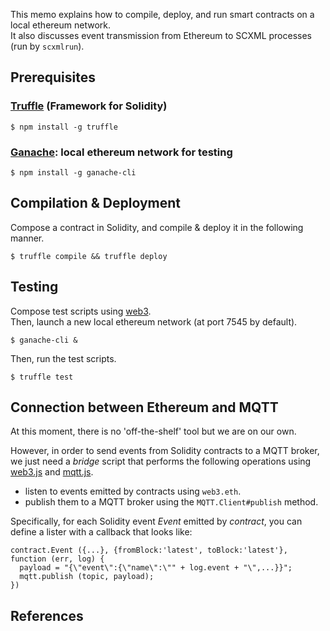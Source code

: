 This memo explains how to compile, deploy, and run smart contracts on a local ethereum network.  
It also discusses event transmission from Ethereum to SCXML processes (run by `scxmlrun`).

## Prerequisites

### [Truffle](https://truffleframework.com/) (Framework for Solidity)

```
$ npm install -g truffle
```

### [Ganache](https://truffleframework.com/ganache): local ethereum network for testing

```
$ npm install -g ganache-cli  
```

## Compilation & Deployment

Compose a contract in Solidity, and compile & deploy it in the following manner.

```
$ truffle compile && truffle deploy
```

## Testing

Compose test scripts using [web3](https://github.com/ethereum/web3.js/).  
Then, launch a new local ethereum network (at port 7545 by default).  

```
$ ganache-cli &
```

Then, run the test scripts.

```
$ truffle test
```

## Connection between Ethereum and MQTT

At this moment, there is no 'off-the-shelf' tool but we are on our own.  

However, in order to send events from Solidity contracts to a MQTT broker,
we just need a _bridge_ script that performs
the following operations using
[web3.js](https://github.com/ethereum/web3.js/) and
[mqtt.js](https://github.com/mqttjs).

- listen to events emitted by contracts using `web3.eth`.
- publish them to a MQTT broker using the `MQTT.Client#publish` method.

Specifically, for each Solidity event _Event_ emitted by _contract_,
you can define a lister with a callback that looks like:

```
contract.Event ({...}, {fromBlock:'latest', toBlock:'latest'}, function (err, log) {  
  payload = "{\"event\":{\"name\":\"" + log.event + "\",...}}";  
  mqtt.publish (topic, payload);  
})
```

## References
